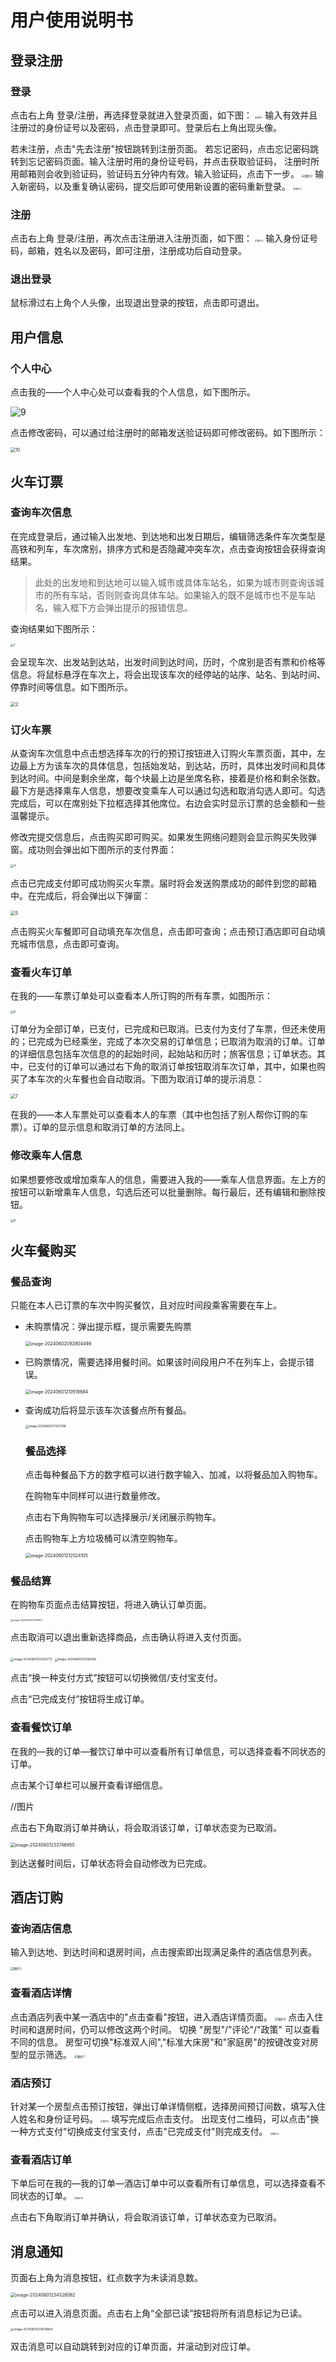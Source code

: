 # 用户使用说明书

## 登录注册
### 登录
点击右上角 登录/注册，再选择登录就进入登录页面，如下图：
<img src="https://cdn.jsdelivr.net/gh/maotougu/picture-for-Typore/typore_img/%E5%9B%BE%E7%89%871.png" alt="图片1" style="zoom: 25%;" />
输入有效并且注册过的身份证号以及密码，点击登录即可。登录后右上角出现头像。

若未注册，点击"先去注册"按钮跳转到注册页面。
若忘记密码，点击忘记密码跳转到忘记密码页面。输入注册时用的身份证号码，并点击获取验证码，
注册时所用邮箱则会收到验证码，验证码五分钟内有效。输入验证码，点击下一步。
<img src="C:%5CUsers%5C86139%5CAppData%5CLocal%5CTemp%5CBNZ.665c924c61eaa0a%5C%E5%9B%BE%E7%89%872.png" alt="图片2" style="zoom: 33%;" />
输入新密码，以及重复确认密码，提交后即可使用新设置的密码重新登录。
<img src="https://cdn.jsdelivr.net/gh/maotougu/picture-for-Typore/typore_img/%E5%9B%BE%E7%89%873.png" alt="图片3" style="zoom: 25%;" />

### 注册
点击右上角 登录/注册，再次点击注册进入注册页面，如下图：
<img src="https://cdn.jsdelivr.net/gh/maotougu/picture-for-Typore/typore_img/%E5%9B%BE%E7%89%874.png" alt="图片4" style="zoom: 25%;" />
输入身份证号码，邮箱，姓名以及密码，即可注册，注册成功后自动登录。

### 退出登录
鼠标滑过右上角个人头像，出现退出登录的按钮，点击即可退出。

## 用户信息
### 个人中心

点击我的——个人中心处可以查看我的个人信息，如下图所示。

![9](https://cdn.jsdelivr.net/gh/maotougu/picture-for-Typore/typore_img/9.png)

点击修改密码，可以通过给注册时的邮箱发送验证码即可修改密码。如下图所示：

<img src="https://cdn.jsdelivr.net/gh/maotougu/picture-for-Typore/typore_img/10.png" alt="10" style="zoom:50%;" />

## 火车订票

### 查询车次信息

在完成登录后，通过输入出发地、到达地和出发日期后，编辑筛选条件车次类型是高铁和列车，车次席别，排序方式和是否隐藏冲突车次，点击查询按钮会获得查询结果。

> 此处的出发地和到达地可以输入城市或具体车站名，如果为城市则查询该城市的所有车站，否则则查询具体车站。如果输入的既不是城市也不是车站名，输入框下方会弹出提示的报错信息。

查询结果如下图所示：

<img src="https://cdn.jsdelivr.net/gh/maotougu/picture-for-Typore/typore_img/1.png" alt="1" style="zoom: 33%;" />

会呈现车次、出发站到达站，出发时间到达时间，历时，个席别是否有票和价格等信息。将鼠标悬浮在车次上，将会出现该车次的经停站的站序、站名、到站时间、停靠时间等信息。如下图所示。

<img src="https://cdn.jsdelivr.net/gh/maotougu/picture-for-Typore/typore_img/2.png" alt="2" style="zoom: 50%;" />

### 订火车票

从查询车次信息中点击想选择车次的行的预订按钮进入订购火车票页面，其中，左边最上方为该车次的具体信息，包括始发站，到达站，历时，具体出发时间和具体到达时间。中间是剩余坐席，每个块最上边是坐席名称，接着是价格和剩余张数。最下方是选择乘车人信息，想要改变乘车人可以通过勾选和取消勾选人即可。勾选完成后，可以在席别处下拉框选择其他席位。右边会实时显示订票的总金额和一些温馨提示。

修改完提交信息后，点击购买即可购买。如果发生网络问题则会显示购买失败弹窗。成功则会弹出如下图所示的支付界面：

<img src="C:%5CUsers%5C86139%5CAppData%5CLocal%5CTemp%5CBNZ.665c9393623aa7f%5C4.png" alt="4" style="zoom:33%;" />

点击已完成支付即可成功购买火车票。届时将会发送购票成功的邮件到您的邮箱中。在完成后，将会弹出以下弹窗：

<img src="C:%5CUsers%5C86139%5CAppData%5CLocal%5CTemp%5CBNZ.665c93a6623f255%5C5.png" alt="5" style="zoom: 50%;" />

点击购买火车餐即可自动填充车次信息，点击即可查询；点击预订酒店即可自动填充城市信息，点击即可查询。

### 查看火车订单

在我的——车票订单处可以查看本人所订购的所有车票，如图所示：

<img src="C:%5CUsers%5C86139%5CAppData%5CLocal%5CTemp%5CBNZ.665c93ba6244269%5C6.png" alt="6" style="zoom: 33%;" />

订单分为全部订单，已支付，已完成和已取消。已支付为支付了车票，但还未使用的；已完成为已经乘坐，完成了本次交易的订单信息；已取消为取消的订单。订单的详细信息包括车次信息的的起始时间，起始站和历时；旅客信息；订单状态。其中，已支付的订单可以通过右下角的取消订单按钮取消车次订单，其中，如果也购买了本车次的火车餐也会自动取消。下图为取消订单的提示消息：

<img src="C:%5CUsers%5C86139%5CAppData%5CLocal%5CTemp%5CBNZ.665c93ca6247fef%5C7.png" alt="7" style="zoom:50%;" />

在我的——本人车票处可以查看本人的车票（其中也包括了别人帮你订购的车票）。订单的显示信息和取消订单的方法同上。

### 修改乘车人信息

如果想要修改或增加乘车人的信息，需要进入我的——乘车人信息界面。左上方的按钮可以新增乘车人信息，勾选后还可以批量删除。每行最后，还有编辑和删除按钮。

<img src="https://cdn.jsdelivr.net/gh/maotougu/picture-for-Typore/typore_img/8.png" alt="8" style="zoom:33%;" />

## 火车餐购买

### 餐品查询

只能在本人已订票的车次中购买餐饮，且对应时间段乘客需要在车上。

- 未购票情况：弹出提示框，提示需要先购票

  <img src="https://cdn.jsdelivr.net/gh/maotougu/picture-for-Typore/typore_img/image-20240602092804498.png" alt="image-20240602092804498" style="zoom:50%;" />

- 已购票情况，需要选择用餐时间。如果该时间段用户不在列车上，会提示错误。

  <img src="https://cdn.jsdelivr.net/gh/maotougu/picture-for-Typore/typore_img/image-20240601210519684.png" alt="image-20240601210519684" style="zoom:50%;" />

- 查询成功后将显示该车次该餐点所有餐品。

  <img src="https://cdn.jsdelivr.net/gh/maotougu/picture-for-Typore/typore_img/image-20240601211321788.png" alt="image-20240601211321788" style="zoom: 33%;" />

  ### 餐品选择

  点击每种餐品下方的数字框可以进行数字输入、加减，以将餐品加入购物车。

  在购物车中同样可以进行数量修改。

  点击右下角购物车可以选择展示/关闭展示购物车。

  点击购物车上方垃圾桶可以清空购物车。

  <img src="https://cdn.jsdelivr.net/gh/maotougu/picture-for-Typore/typore_img/image-20240601212524105.png" alt="image-20240601212524105" style="zoom:50%;" />

### 餐品结算

在购物车页面点击结算按钮，将进入确认订单页面。

<img src="https://cdn.jsdelivr.net/gh/maotougu/picture-for-Typore/typore_img/image-20240601212756564.png" alt="image-20240601212756564" style="zoom: 25%;" />

点击取消可以退出重新选择商品，点击确认将进入支付页面。

<img src="https://cdn.jsdelivr.net/gh/maotougu/picture-for-Typore/typore_img/image-20240601213200773.png" alt="image-20240601213200773" style="zoom: 33%;" />	<img src="https://cdn.jsdelivr.net/gh/maotougu/picture-for-Typore/typore_img/image-20240601213106099.png" alt="image-20240601213106099" style="zoom: 33%;" />

点击“换一种支付方式”按钮可以切换微信/支付宝支付。

点击“已完成支付”按钮将生成订单。

### 查看餐饮订单

在我的—我的订单—餐饮订单中可以查看所有订单信息，可以选择查看不同状态的订单。

点击某个订单栏可以展开查看详细信息。

//图片

点击右下角取消订单并确认，将会取消该订单，订单状态变为已取消。

<img src="https://cdn.jsdelivr.net/gh/maotougu/picture-for-Typore/typore_img/image-20240601233746950.png" alt="image-20240601233746950" style="zoom: 50%;" />

到达送餐时间后，订单状态将会自动修改为已完成。

## 酒店订购

### 查询酒店信息
输入到达地、到达时间和退房时间，点击搜索即出现满足条件的酒店信息列表。

<img src="C:%5CUsers%5C86139%5CAppData%5CLocal%5CTemp%5CBNZ.665c92c26207729%5C%E5%9B%BE%E7%89%875.png" alt="图片5" style="zoom: 33%;" />

### 查看酒店详情

点击酒店列表中某一酒店中的"点击查看"按钮，进入酒店详情页面。
<img src="C:%5CUsers%5C86139%5CAppData%5CLocal%5CTemp%5CBNZ.665c92db620d90f%5C%E5%9B%BE%E7%89%876.png" alt="图片6" style="zoom: 33%;" />
点击入住时间和退房时间，仍可以修改这两个时间。
切换 "房型"/"评论"/"政策" 可以查看不同的信息。
房型可切换"标准双人间","标准大床房"和"家庭房"的按键改变对房型的显示筛选。
<img src="C:%5CUsers%5C86139%5CAppData%5CLocal%5CTemp%5CBNZ.665c92e56210119%5C%E5%9B%BE%E7%89%877.png" alt="图片7" style="zoom: 33%;" />

### 酒店预订
针对某一个房型点击预订按钮，弹出订单详情侧框，选择房间预订间数，填写入住人姓名和身份证号码。
<img src="https://cdn.jsdelivr.net/gh/maotougu/picture-for-Typore/typore_img/%E5%9B%BE%E7%89%878.png" alt="图片8" style="zoom: 25%;" />
填写完成后点击支付。
出现支付二维码，可以点击"换一种方式支付"切换成支付宝支付，点击"已完成支付"则完成支付。
<img src="https://cdn.jsdelivr.net/gh/maotougu/picture-for-Typore/typore_img/%E5%9B%BE%E7%89%879.png" alt="图片9" style="zoom: 25%;" />

### 查看酒店订单
下单后可在我的—我的订单—酒店订单中可以查看所有订单信息，可以选择查看不同状态的订单。
<img src="https://cdn.jsdelivr.net/gh/maotougu/picture-for-Typore/typore_img/%E5%9B%BE%E7%89%8710.png" alt="图片10" style="zoom: 25%;" />

点击右下角取消订单并确认，将会取消该订单，订单状态变为已取消。

## 消息通知

页面右上角为消息按钮，红点数字为未读消息数。

<img src="C:%5CUsers%5C86139%5CAppData%5CRoaming%5CTypora%5Ctypora-user-images%5Cimage-20240601234326062.png" alt="image-20240601234326062" style="zoom:50%;" />

点击可以进入消息页面。点击右上角“全部已读”按钮将所有消息标记为已读。

<img src="https://cdn.jsdelivr.net/gh/maotougu/picture-for-Typore/typore_img/image-20240601234516864.png" alt="image-20240601234516864" style="zoom: 33%;" />

双击消息可以自动跳转到对应的订单页面，并滚动到对应订单。